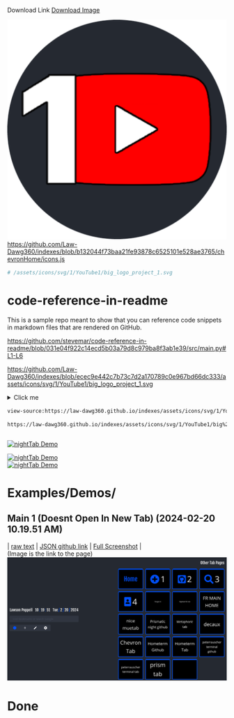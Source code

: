 <p>Download Link <a href="https://law-dawg360.github.io/indexes/assets/icons/svg/1/YouTube1/big%20logo%20project%201%20(1).svg">Download Image</a>


[![](/assets/icons/svg/1/YouTube1/big_logo_project_1.svg)](view-source:https://law-dawg360.github.io/indexes/assets/icons/svg/1/YouTube1/big%20logo%20project%201%20(1).svg)    
https://github.com/Law-Dawg360/indexes/blob/b132044f73baa21fe93878c6525101e528ae3765/chevronHome/icons.js

```rb
# /assets/icons/svg/1/YouTube1/big_logo_project_1.svg
```

# code-reference-in-readme

This is a sample repo meant to show that you can reference code snippets in markdown files that are rendered on GitHub.

https://github.com/stevemar/code-reference-in-readme/blob/031e04f922c14ecd5b03a79d8c979ba8f3ab1e39/src/main.py#L1-L6

https://github.com/Law-Dawg360/indexes/blob/ecec9e442c7b73c7d2a170789c0e967bd66dc333/assets/icons/svg/1/YouTube1/big_logo_project_1.svg


<details>
  <summary>Click me</summary>
  ### Heading
  1. 

  ### Some Javascript
  ```js
https://github.com/Law-Dawg360/indexes/blob/ecec9e442c7b73c7d2a170789c0e967bd66dc333/assets/icons/svg/1/YouTube1/big_logo_project_1.svg
  ```
</details>

```html
view-source:https://law-dawg360.github.io/indexes/assets/icons/svg/1/YouTube1/big%20logo%20project%201%20(1).svg
```

```html
https://law-dawg360.github.io/indexes/assets/icons/svg/1/YouTube1/big%20logo%20project%201%20(1).svg
```

```js

```
[![nightTab Demo](https://law-dawg360.github.io/indexes/assets/icons/svg/1/YouTube1/big%20logo%20project%201%20(1).svg)](view-source:https://law-dawg360.github.io/indexes/assets/icons/svg/1/YouTube1/big%20logo%20project%201%20(1).svg)

[![nightTab Demo](asset/screenshot/screenshot-001.png)](https://zombiefox.github.io/nightTab/)    
[![nightTab Demo](https://law-dawg360.github.io/indexes/assets/icons/svg/1/YouTube1/big%20logo%20project%201%20(1).svg)](https://zombiefox.github.io/nightTab/)

# Examples/Demos/
## Main 1 (Doesnt Open In New Tab) (2024-02-20 10.19.51 AM)    
| [raw text](https://raw.githubusercontent.com/Law-Dawg360/indexes/homepages/assets/jsons/oldmain1.json) | [JSON github link](https://github.com/Law-Dawg360/indexes/blob/homepages/assets/jsons/oldmain1.json) | [Full Screenshot](https://github.com/Law-Dawg360/indexes/blob/homepages/assets/screenshots/Screenshot_2024-02-20_001.png) |    
(Image is the link to the page)    
[![page](assets/screenshots/Screenshot_2024-02-20_001.png)](https://law-dawg360.github.io/indexes/Main.html)
# Done
